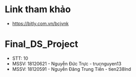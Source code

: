 # Link tham khảo

- https://bitly.com.vn/bcjvnk


# Final_DS_Project
- STT: 10
- MSSV: 18120621 - Nguyễn Đức Trực - trucnguyen13
- MSSV: 18120591 - Nguyễn Đăng Trung Tiến - tien238lnd

